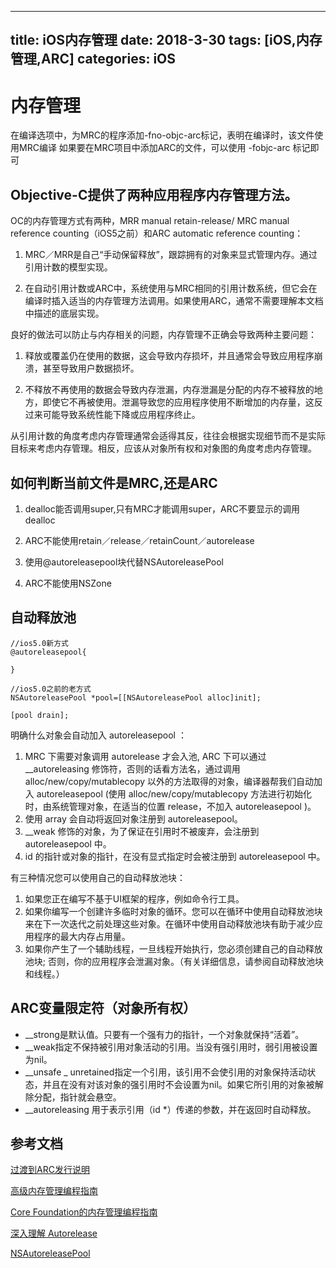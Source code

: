 
---
title: iOS内存管理
date: 2018-3-30
tags: [iOS,内存管理,ARC]
categories: iOS
---
# 内存管理
在编译选项中，为MRC的程序添加-fno-objc-arc标记，表明在编译时，该文件使用MRC编译
如果要在MRC项目中添加ARC的文件，可以使用 -fobjc-arc 标记即可

## Objective-C提供了两种应用程序内存管理方法。
OC的内存管理方式有两种，MRR manual retain-release/ MRC manual reference counting（iOS5之前）和ARC automatic reference counting：

1. MRC／MRR是自己“手动保留释放”，跟踪拥有的对象来显式管理内存。通过引用计数的模型实现。

2. 在自动引用计数或ARC中，系统使用与MRC相同的引用计数系统，但它会在编译时插入适当的内存管理方法调用。如果使用ARC，通常不需要理解本文档中描述的底层实现。

良好的做法可以防止与内存相关的问题，内存管理不正确会导致两种主要问题：

1. 释放或覆盖仍在使用的数据，这会导致内存损坏，并且通常会导致应用程序崩溃，甚至导致用户数据损坏。

2. 不释放不再使用的数据会导致内存泄漏，内存泄漏是分配的内存不被释放的地方，即使它不再被使用。泄漏导致您的应用程序使用不断增加的内存量，这反过来可能导致系统性能下降或应用程序终止。

从引用计数的角度考虑内存管理通常会适得其反，往往会根据实现细节而不是实际目标来考虑内存管理。相反，应该从对象所有权和对象图的角度考虑内存管理。

## 如何判断当前文件是MRC,还是ARC

1. dealloc能否调用super,只有MRC才能调用super，ARC不要显示的调用dealloc

2. ARC不能使用retain／release／retainCount／autorelease

3. 使用@autoreleasepool块代替NSAutoreleasePool

4. ARC不能使用NSZone


## 自动释放池
	//ios5.0新方式
	@autoreleasepool{
	
	}
	
	//ios5.0之前的老方式
	NSAutoreleasePool *pool=[[NSAutoreleasePool alloc]init];
	
	[pool drain];
	
明确什么对象会自动加入 autoreleasepool ：

1. MRC 下需要对象调用 autorelease 才会入池, ARC 下可以通过 __autoreleasing 修饰符，否则的话看方法名，通过调用 alloc/new/copy/mutablecopy 以外的方法取得的对象，编译器帮我们自动加入 autoreleasepool (使用 alloc/new/copy/mutablecopy 方法进行初始化时，由系统管理对象，在适当的位置 release，不加入 autoreleasepool )。
2. 使用 array 会自动将返回对象注册到 autoreleasepool。
3. __weak 修饰的对象，为了保证在引用时不被废弃，会注册到 autoreleasepool 中。
4. id 的指针或对象的指针，在没有显式指定时会被注册到 autoreleasepool 中。

有三种情况您可以使用自己的自动释放池块：

1. 如果您正在编写不基于UI框架的程序，例如命令行工具。
2. 如果你编写一个创建许多临时对象的循环。您可以在循环中使用自动释放池块来在下一次迭代之前处理这些对象。在循环中使用自动释放池块有助于减少应用程序的最大内存占用量。
3. 如果你产生了一个辅助线程，一旦线程开始执行，您必须创建自己的自动释放池块; 否则，你的应用程序会泄漏对象。（有关详细信息，请参阅自动释放池块和线程。）




## ARC变量限定符（对象所有权）
* __strong是默认值。只要有一个强有力的指针，一个对象就保持“活着”。
* __weak指定不保持被引用对象活动的引用。当没有强引用时，弱引用被设置为nil。
* __unsafe _ unretained指定一个引用，该引用不会使引用的对象保持活动状态，并且在没有对该对象的强引用时不会设置为nil。如果它所引用的对象被解除分配，指针就会悬空。
* __autoreleasing 用于表示引用（id *）传递的参数，并在返回时自动释放。
	

## 参考文档
[过渡到ARC发行说明](https://developer.apple.com/library/content/releasenotes/ObjectiveC/RN-TransitioningToARC/Introduction/Introduction.html)

[高级内存管理编程指南](https://developer.apple.com/library/content/documentation/Cocoa/Conceptual/MemoryMgmt/Articles/MemoryMgmt.html#//apple_ref/doc/uid/10000011i) 

[Core Foundation的内存管理编程指南](https://developer.apple.com/library/content/documentation/CoreFoundation/Conceptual/CFMemoryMgmt/CFMemoryMgmt.html#//apple_ref/doc/uid/10000127i)

[深入理解 Autorelease](https://juejin.im/post/5a66e28c6fb9a01cbf387da1)

[NSAutoreleasePool](https://developer.apple.com/documentation/foundation/nsautoreleasepool#1651513?language=objc)
